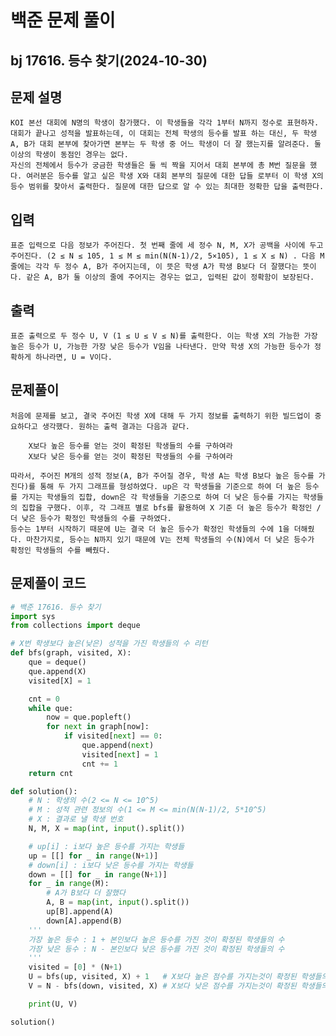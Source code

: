 # 백준 문제 풀이
## bj 17616. 등수 찾기(2024-10-30)

## 문제 설명
    KOI 본선 대회에 N명의 학생이 참가했다. 이 학생들을 각각 1부터 N까지 정수로 표현하자. 대회가 끝나고 성적을 발표하는데, 이 대회는 전체 학생의 등수를 발표 하는 대신, 두 학생 A, B가 대회 본부에 찾아가면 본부는 두 학생 중 어느 학생이 더 잘 했는지를 알려준다. 둘 이상의 학생이 동점인 경우는 없다.
    자신의 전체에서 등수가 궁금한 학생들은 둘 씩 짝을 지어서 대회 본부에 총 M번 질문을 했다. 여러분은 등수를 알고 싶은 학생 X와 대회 본부의 질문에 대한 답들 로부터 이 학생 X의 등수 범위를 찾아서 출력한다. 질문에 대한 답으로 알 수 있는 최대한 정확한 답을 출력한다.

## 입력
    표준 입력으로 다음 정보가 주어진다. 첫 번째 줄에 세 정수 N, M, X가 공백을 사이에 두고 주어진다. (2 ≤ N ≤ 105, 1 ≤ M ≤ min(N(N-1)/2, 5×105), 1 ≤ X ≤ N) . 다음 M 줄에는 각각 두 정수 A, B가 주어지는데, 이 뜻은 학생 A가 학생 B보다 더 잘했다는 뜻이다. 같은 A, B가 둘 이상의 줄에 주어지는 경우는 없고, 입력된 값이 정확함이 보장된다.

## 출력
    표준 출력으로 두 정수 U, V (1 ≤ U ≤ V ≤ N)를 출력한다. 이는 학생 X의 가능한 가장 높은 등수가 U, 가능한 가장 낮은 등수가 V임을 나타낸다. 만약 학생 X의 가능한 등수가 정확하게 하나라면, U = V이다.

## 문제풀이
    처음에 문제를 보고, 결국 주어진 학생 X에 대해 두 가지 정보를 출력하기 위한 빌드업이 중요하다고 생각했다. 원하는 출력 결과는 다음과 같다.

        X보다 높은 등수를 얻는 것이 확정된 학생들의 수를 구하여라
        X보다 낮은 등수를 얻는 것이 확정된 학생들의 수를 구하여라

    따라서, 주어진 M개의 성적 정보(A, B가 주어질 경우, 학생 A는 학생 B보다 높은 등수를 가진다)를 통해 두 가지 그래프를 형성하였다. up은 각 학생들을 기준으로 하여 더 높은 등수를 가지는 학생들의 집합, down은 각 학생들을 기준으로 하여 더 낮은 등수를 가지는 학생들의 집합을 구했다. 이후, 각 그래프 별로 bfs를 활용하여 X 기준 더 높은 등수가 확정인 / 더 낮은 등수가 확정인 학생들의 수를 구하였다.
    등수는 1부터 시작하기 때문에 U는 결국 더 높은 등수가 확정인 학생들의 수에 1을 더해줬다. 마찬가지로, 등수는 N까지 있기 때문에 V는 전체 학생들의 수(N)에서 더 낮은 등수가 확정인 학생들의 수를 빼줬다.

## 문제풀이 코드
```python
# 백준 17616. 등수 찾기
import sys
from collections import deque

# X번 학생보다 높은(낮은) 성적을 가진 학생들의 수 리턴
def bfs(graph, visited, X):
    que = deque()
    que.append(X)
    visited[X] = 1

    cnt = 0
    while que:
        now = que.popleft()
        for next in graph[now]:
            if visited[next] == 0:
                que.append(next)
                visited[next] = 1
                cnt += 1
    return cnt

def solution():
    # N : 학생의 수(2 <= N <= 10^5)
    # M : 성적 관련 정보의 수(1 <= M <= min(N(N-1)/2, 5*10^5)
    # X : 결과로 낼 학생 번호
    N, M, X = map(int, input().split())

    # up[i] : i보다 높은 등수를 가지는 학생들
    up = [[] for _ in range(N+1)]
    # down[i] : i보다 낮은 등수를 가지는 학생들
    down = [[] for _ in range(N+1)]
    for _ in range(M):
        # A가 B보다 더 잘했다
        A, B = map(int, input().split())
        up[B].append(A)
        down[A].append(B)
    '''
    가장 높은 등수 : 1 + 본인보다 높은 등수를 가진 것이 확정된 학생들의 수
    가장 낮은 등수 : N - 본인보다 낮은 등수를 가진 것이 확정된 학생들의 수
    '''
    visited = [0] * (N+1)
    U = bfs(up, visited, X) + 1   # X보다 높은 점수를 가지는것이 확정된 학생들의 수
    V = N - bfs(down, visited, X) # X보다 낮은 점수를 가지는것이 확정된 학생들의 수

    print(U, V)

solution()


```